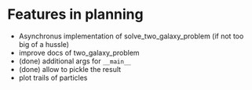 Features in planning
======
* Asynchronus implementation of solve_two_galaxy_problem (if not too big of a hussle)
* improve docs of two_galaxy_problem
* (done) additional args for `__main__`
* (done) allow to pickle the result
* plot trails of particles
